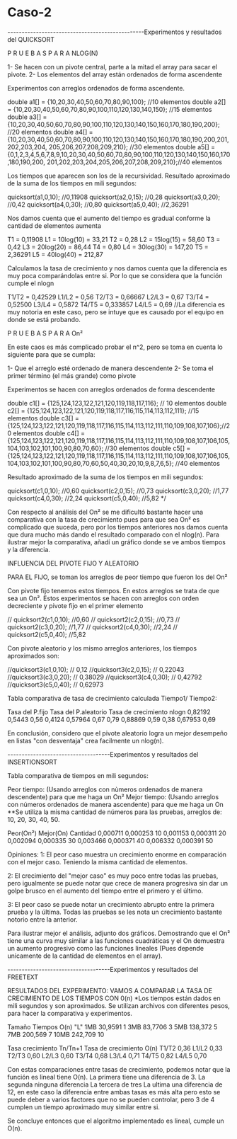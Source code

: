 # Caso-2

------------------------------------------------Experimentos y resultados del QUICKSORT




P R U E B A S P A R A NLOG(N)

1- Se hacen con un pivote central, parte a la mitad el array para sacar el pivote.
2- Los elementos del array están ordenados de forma ascendente

Experimentos con arreglos ordenados de forma ascendente.

double a1[] = {10,20,30,40,50,60,70,80,90,100}; //10 elementos
double a2[] = {10,20,30,40,50,60,70,80,90,100,110,120,130,140,150}; //15 elementos
double a3[] = {10,20,30,40,50,60,70,80,90,100,110,120,130,140,150,160,170,180,190,200}; //20 elementos
double a4[] = {10,20,30,40,50,60,70,80,90,100,110,120,130,140,150,160,170,180,190,200,201,202,203,204,
205,206,207,208,209,210}; //30 elementos
double a5[] = {0,1,2,3,4,5,6,7,8,9,10,20,30,40,50,60,70,80,90,100,110,120,130,140,150,160,170,180,190,200,
201,202,203,204,205,206,207,208,209,210};//40 elementos

Los tiempos que aparecen son los de la recursividad. 
Resultado aproximado de la suma de los tiempos en mili segundos:

quicksort(a1,0,10); //0,11908 
quicksort(a2,0,15); //0,28 
quicksort(a3,0,20); //0,42 
quicksort(a4,0,30); //0,80 
quicksort(a5,0,40); //2,36291 

Nos damos cuenta que el aumento del tiempo es gradual conforme la cantidad de elementos aumenta

T1 = 0,11908 	L1 = 10log(10) = 33,21
T2 = 0,28 	  L2 = 15log(15) = 58,60
T3 = 0,42 	  L3 = 20log(20) = 86,44
T4 = 0,80 	  L4 = 30log(30) = 147,20
T5 = 2,36291 	L5 = 40log(40) = 212,87

Calculamos la tasa de crecimiento y nos damos cuenta que la diferencia es muy poca comparándolas entre si. 
Por lo que se considera que la función cumple el nlogn

T1/T2 = 0,42529 	L1/L2 = 0,56 
T2/T3 = 0,66667 	L2/L3 = 0,67
T3/T4 = 0,52500 	L3/L4 = 0,5872
T4/T5 = 0,333857 	L4/L5 = 0,69 //La diferencia es muy notoria en este caso, pero se intuye que es causado 
por el equipo en donde se está probando.



P R U E B A S P A R A On² 

En este caos es más complicado probar el n^2, pero se toma en cuenta lo siguiente para que se cumpla:

1- Que el arreglo esté ordenado de manera descendente
2- Se toma el primer término (el más grande) como pivote

Experimentos se hacen con arreglos ordenados de forma descendente

double c1[] = {125,124,123,122,121,120,119,118,117,116}; // 10 elementos
double c2[] = {125,124,123,122,121,120,119,118,117,116,115,114,113,112,111}; //15 elementos
double c3[] = {125,124,123,122,121,120,119,118,117,116,115,114,113,112,111,110,109,108,107,106};//20 elementos
double c4[] = {125,124,123,122,121,120,119,118,117,116,115,114,113,112,111,110,109,108,107,106,105,
104,103,102,101,100,90,80,70,60}; //30 elementos
double c5[] = {125,124,123,122,121,120,119,118,117,116,115,114,113,112,111,110,109,108,107,106,105,
104,103,102,101,100,90,80,70,60,50,40,30,20,10,9,8,7,6,5}; //40 elementos

Resultado aproximado de la suma de los tiempos en mili segundos:

quicksort(c1,0,10); //0,60
quicksort(c2,0,15); //0,73 
quicksort(c3,0,20); //1,77 
quicksort(c4,0,30); //2,24 
quicksort(c5,0,40); //5,82
*/

Con respecto al análisis del On² se me dificultó bastante hacer una comparativa con la tasa de crecimiento pues para que sea On² es complicado que suceda, pero por los tiempos anteriores nos damos cuenta que dura mucho más dando el resultado comparado con el nlog(n). Para ilustrar mejor la comparativa, añadí un gráfico donde se ve ambos tiempos y la diferencia. 


INFLUENCIA DEL PIVOTE FIJO Y ALEATORIO 


PARA EL FIJO, se toman los arreglos de peor tiempo que fueron los del On²

Con pivote fijo tenemos estos tiempos. En estos arreglos se trata de que sea un On². Estos experimentos se hacen con arreglos con orden decreciente y pivote fijo en el primer elemento

// quicksort2(c1,0,10); //0,60
// quicksort2(c2,0,15); //0,73 
// quicksort2(c3,0,20); //1,77 
// quicksort2(c4,0,30); //2,24 
// quicksort2(c5,0,40); //5,82

Con pivote aleatorio y los mismo arreglos anteriores, los tiempos aproximados son: 

//quicksort3(c1,0,10); // 0,12
//quicksort3(c2,0,15); // 0,22043
//quicksort3(c3,0,20); // 0,38029
//quicksort3(c4,0,30); // 0,42792
//quicksort3(c5,0,40); // 0,62973

Tabla comparativa de tasa de crecimiento calculada Tiempo1/ Tiempo2:

Tasa del P.fijo    Tasa del P.aleatorio    Tasa de crecimiento nlogn
   0,82192 			         0,5443 					            0,56
   0,4124                0,57964                      0,67
   0,79                  0,88869                      0,59
   0,38                  0,67953                      0,69

En conclusión, considero que el pivote aleatorio logra un mejor desempeño en listas "con desventaja"
crea facilmente un nlog(n). 




------------------------------------Experimentos y resultados del INSERTIONSORT




Tabla comparativa de tiempos en mili segundos:

Peor tiempo: (Usando arreglos con nùmeros ordenados de manera descendente) para que me haga un On²
Mejor tiempo: (Usando arreglos con números ordenados de manera ascendente) para que me haga un On
**Se utiliza la misma cantidad de números para las pruebas, arreglos de: 10, 20, 30, 40, 50.

  Peor(On²)   Mejor(On)  Cantidad 
  0,000711     0,000253    10
  0,001153     0,000311    20
  0,002094     0,000335    30
  0,003466     0,000371    40
  0,006332     0,000391    50

Opiniones:
1: El peor caso muestra un crecimiento enorme en comparación con el mejor caso. Teniendo la misma cantidad de elementos.

2: El crecimiento del "mejor caso" es muy poco entre todas las pruebas, pero igualmente se puede notar que crece de manera progresiva sin dar un golpe brusco en el aumento del tiempo entre el primero y el último.

3: El peor caso se puede notar un crecimiento abrupto entre la primera prueba y la última. Todas las pruebas se les nota un crecimiento bastante notorio entre la anterior.

Para ilustrar mejor el análisis, adjunto dos gráficos. Demostrando que el On² tiene una curva muy similar a las funciones cuadráticas y el On demuestra un aumento progresivo como las funciones lineales
(Pues depende unicamente de la cantidad de elementos en el array).



------------------------------------Experimentos y resultados del FREETEXT




RESULTADOS DEL EXPERIMENTO: VAMOS A COMPARAR LA TASA DE CRECIMIENTO DE LOS TIEMPOS CON 0(n) 
*Los tiempos están dados en mili segundos y son aproximados.
Se utilizan archivos con diferentes pesos, para hacer la comparativa y experimentos.

Tamaño 	  Tiempos 	   O(n) "L"
 1MB 	      30,9591		    1
 3MB 	      83,7706         3
 5MB		   138,372         5
 7MB 	      200,569         7
 10MB 	   242,709         10

Tasa crecimiento 		Tn/Tn+1 Tasa de crecimiento O(n)
T1/T2 0,36   					L1/L2 0,33
T2/T3 0,60   					L2/L3 0,60
T3/T4 0,68   					L3/L4 0,71
T4/T5 0,82   					L4/L5 0,70 

Con estas comparaciones entre tasas de crecimiento, podemos notar que la función es lineal tiene O(n).
La primera tiene una diferencia de 3.
La segunda ninguna diferencia
La tercera de tres 
La ultima una diferencia de 12, en este caso la diferencia entre ambas tasas es más alta pero esto se
puede deber a varios factores que no se pueden controlar, pero 3 de 4 cumplen un tiempo aproximado muy
similar entre si.

Se concluye entonces que el algoritmo implementado es lineal, cumple un O(n).





